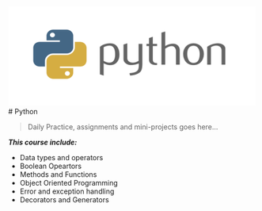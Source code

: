 <img src="https://github.com/AdityaKumar4/Python/blob/master/Python%20Assignments/python%20logo.png" width="500" height="200">
# Python

> Daily Practice, assignments and mini-projects goes here...

***This course include:***
- Data types and operators
- Boolean Opeartors
- Methods and Functions
- Object Oriented Programming
- Error and exception handling
- Decorators and Generators
